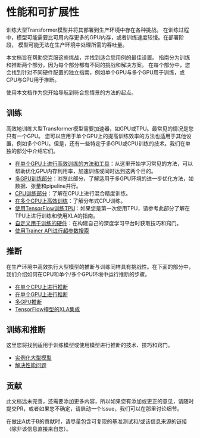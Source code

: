 <!--
2021年The HuggingFace团队保留所有权利。

根据Apache许可证2.0版（“许可证”）授权；
除非符合许可证的规定，否则不得使用此文件。
可以在以下网址获取许可证的副本：

http://www.apache.org/licenses/LICENSE-2.0

请注意，此文件采用Markdown格式，但包含我们文档生成器（类似于MDX）的特定语法，可能在您的Markdown查看器中无法正确渲染。

-->

# 性能和可扩展性

训练大型Transformer模型并将其部署到生产环境中存在各种挑战。 
在训练过程中，模型可能需要比可用内存更多的GPU内存，或者训练速度较慢。在部署阶段，
模型可能无法在生产环境中处理所需的吞吐量。

本文档旨在帮助您克服这些挑战，并找到适合您用例的最佳设置。
指南分为训练和推断两个部分，因为每个部分都有不同的挑战和解决方案。
在每个部分中，您会找到针对不同硬件配置的独立指南，例如单个GPU与多个GPU用于训练，或CPU与GPU用于推断。

使用本文档作为您开始导航到符合您情景的方法的起点。

## 训练

高效地训练大型Transformer模型需要加速器，如GPU或TPU。最常见的情况是您只有一个GPU。
您可以应用于单个GPU上的提高训练效率的方法也适用于其他设置，例如多个GPU。但是，还有一些特定于多GPU或CPU训练的技术。我们在单独的部分中介绍它们。

* [在单个GPU上进行高效训练的方法和工具](perf_train_gpu_one.md)：从这里开始学习常见的方法，可以帮助优化GPU内存利用率，加速训练或同时达到这两个目的。
* [多GPU训练部分](perf_train_gpu_many.md)：浏览此部分，了解适用于多GPU环境的进一步优化方法，如数据、张量和pipeline并行。
* [CPU训练部分](perf_train_cpu.md)：了解在CPU上进行混合精度训练。
* [在多个CPU上高效训练](perf_train_cpu_many.md)：了解分布式CPU训练。
* [使用TensorFlow训练TPU](perf_train_tpu_tf.md)：如果您是第一次使用TPU，请参考此部分了解在TPU上进行训练和使用XLA的指南。
* [自定义用于训练的硬件](perf_hardware.md)：在构建自己的深度学习平台时获取技巧和窍门。
* [使用Trainer API进行超参数搜索](hpo_train.md)

## 推断

在生产环境中高效执行大型模型的推断与训练同样具有挑战性。在下面的部分中，我们介绍如何在CPU和单个/多个GPU环境中运行推断的步骤。

* [在单个CPU上进行推断](perf_infer_cpu.md)
* [在单个GPU上进行推断](perf_infer_gpu_one.md)
* [多GPU推断](perf_infer_gpu_many.md)
* [TensorFlow模型的XLA集成](tf_xla.md)


## 训练和推断

这里您将找到适用于训练模型或使用模型进行推断的技术、技巧和窍门。

* [实例化大型模型](big_models.md)
* [解决性能问题](debugging.md)

## 贡献

此文档远未完善，还需要添加更多内容，所以如果您有添加或更正的意见，请随时提交PR，或者如果您不确定，请启动一个Issue，我们可以在那里讨论细节。

在做出A优于B的贡献时，请尽量包含可复现的基准测试和/或该信息来源的链接（除非该信息直接来自您）。


